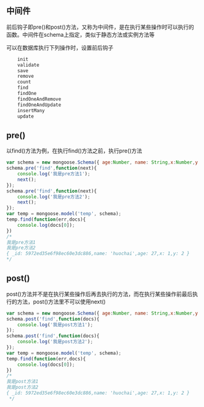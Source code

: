 ## 中间件

前后钩子即pre()和post()方法，又称为中间件，是在执行某些操作时可以执行的函数。中间件在schema上指定，类似于静态方法或实例方法等

可以在数据库执行下列操作时，设置前后钩子

```txt
    init
    validate
    save
    remove
    count
    find
    findOne
    findOneAndRemove
    findOneAndUpdate
    insertMany
    update
```

## pre()

以find()方法为例，在执行find()方法之前，执行pre()方法
```js
var schema = new mongoose.Schema({ age:Number, name: String,x:Number,y:Number});
schema.pre('find',function(next){
    console.log('我是pre方法1');
    next();
});
schema.pre('find',function(next){
    console.log('我是pre方法2');
    next();
});
var temp = mongoose.model('temp', schema);
temp.find(function(err,docs){
    console.log(docs[0]);
})
/*
我是pre方法1
我是pre方法2
{ _id: 5972ed35e6f98ec60e3dc886,name: 'huochai',age: 27,x: 1,y: 2 }
*/
```

## post()
post()方法并不是在执行某些操作后再去执行的方法，而在执行某些操作前最后执行的方法，post()方法里不可以使用next()

```js
var schema = new mongoose.Schema({ age:Number, name: String,x:Number,y:Number});
schema.post('find',function(docs){
    console.log('我是post方法1');
});
schema.post('find',function(docs){
    console.log('我是post方法2');
});
var temp = mongoose.model('temp', schema);
temp.find(function(err,docs){
    console.log(docs[0]);
})
/*
我是post方法1
我是post方法2
{ _id: 5972ed35e6f98ec60e3dc886,name: 'huochai',age: 27,x: 1,y: 2 }
 */
```